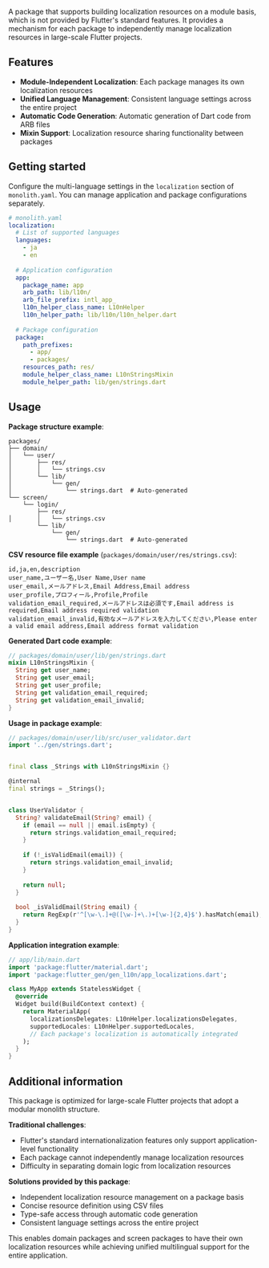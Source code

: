 A package that supports building localization resources on a module basis, which is not provided by Flutter's standard features.
It provides a mechanism for each package to independently manage localization resources in large-scale Flutter projects.

## Features

* **Module-Independent Localization**: Each package manages its own localization resources
* **Unified Language Management**: Consistent language settings across the entire project
* **Automatic Code Generation**: Automatic generation of Dart code from ARB files
* **Mixin Support**: Localization resource sharing functionality between packages

## Getting started

Configure the multi-language settings in the `localization` section of `monolith.yaml`.
You can manage application and package configurations separately.

```yaml
# monolith.yaml
localization:
  # List of supported languages
  languages:
    - ja
    - en
  
  # Application configuration
  app:
    package_name: app
    arb_path: lib/l10n/
    arb_file_prefix: intl_app_
    l10n_helper_class_name: L10nHelper
    l10n_helper_path: lib/l10n/l10n_helper.dart
  
  # Package configuration
  package:
    path_prefixes:
      - app/
      - packages/
    resources_path: res/
    module_helper_class_name: L10nStringsMixin
    module_helper_path: lib/gen/strings.dart
```

## Usage

**Package structure example**:
```
packages/
├── domain/
│   └── user/
│       ├── res/
│       │   └── strings.csv
│       └── lib/
│           └── gen/
│               └── strings.dart  # Auto-generated
└── screen/
    └── login/
        ├── res/
│       │   └── strings.csv
        └── lib/
            └── gen/
                └── strings.dart  # Auto-generated
```

**CSV resource file example** (`packages/domain/user/res/strings.csv`):
```csv
id,ja,en,description
user_name,ユーザー名,User Name,User name
user_email,メールアドレス,Email Address,Email address
user_profile,プロフィール,Profile,Profile
validation_email_required,メールアドレスは必須です,Email address is required,Email address required validation
validation_email_invalid,有効なメールアドレスを入力してください,Please enter a valid email address,Email address format validation
```

**Generated Dart code example**:
```dart
// packages/domain/user/lib/gen/strings.dart
mixin L10nStringsMixin {
  String get user_name;
  String get user_email;
  String get user_profile;
  String get validation_email_required;
  String get validation_email_invalid;
}

```

**Usage in package example**:
```dart
// packages/domain/user/lib/src/user_validator.dart
import '../gen/strings.dart';


final class _Strings with L10nStringsMixin {}

@internal
final strings = _Strings();


class UserValidator {
  String? validateEmail(String? email) {
    if (email == null || email.isEmpty) {
      return strings.validation_email_required;
    }
    
    if (!_isValidEmail(email)) {
      return strings.validation_email_invalid;
    }
    
    return null;
  }
  
  bool _isValidEmail(String email) {
    return RegExp(r'^[\w-\.]+@([\w-]+\.)+[\w-]{2,4}$').hasMatch(email);
  }
}
```

**Application integration example**:
```dart
// app/lib/main.dart
import 'package:flutter/material.dart';
import 'package:flutter_gen/gen_l10n/app_localizations.dart';

class MyApp extends StatelessWidget {
  @override
  Widget build(BuildContext context) {
    return MaterialApp(
      localizationsDelegates: L10nHelper.localizationsDelegates,
      supportedLocales: L10nHelper.supportedLocales,
      // Each package's localization is automatically integrated
    );
  }
}
```

## Additional information

This package is optimized for large-scale Flutter projects that adopt a modular monolith structure.

**Traditional challenges**:
- Flutter's standard internationalization features only support application-level functionality
- Each package cannot independently manage localization resources
- Difficulty in separating domain logic from localization resources

**Solutions provided by this package**:
- Independent localization resource management on a package basis
- Concise resource definition using CSV files
- Type-safe access through automatic code generation
- Consistent language settings across the entire project

This enables domain packages and screen packages to have their own localization resources while achieving unified multilingual support for the entire application. 